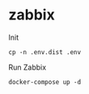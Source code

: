 # zabbix

Init
```shell script
cp -n .env.dist .env
```

Run Zabbix
```shell script
docker-compose up -d
```
